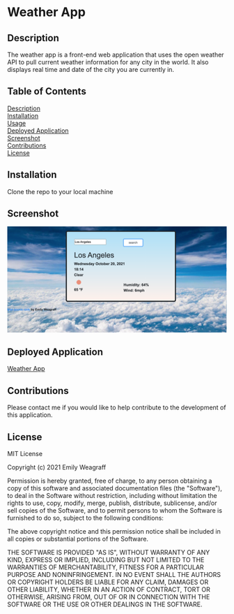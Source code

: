 # Weather App

## Description

The weather app is a front-end web application that uses the open weather API to pull current weather information for any city in the world. It also displays real time and date of the city you are currently in.

## Table of Contents

[Description](#description)
</br>
[Installation](#installation)
</br>
[Usage](#usage)
</br>
[Deployed Application](#deployedapplication)
</br>
[Screenshot](#screenshot)
</br>
[Contributions](#contributions)
</br>
[License](#license)

## Installation

Clone the repo to your local machine

## Screenshot

![Screenshot](src/images/weatherapp.png)

## Deployed Application

[Weather App](https://eweagraff.github.io/vanilla-weather-app/)

## Contributions

Please contact me if you would like to help contribute to the development of this application.

## License

MIT License

Copyright (c) 2021 Emily Weagraff

Permission is hereby granted, free of charge, to any person obtaining a copy
of this software and associated documentation files (the "Software"), to deal
in the Software without restriction, including without limitation the rights
to use, copy, modify, merge, publish, distribute, sublicense, and/or sell
copies of the Software, and to permit persons to whom the Software is
furnished to do so, subject to the following conditions:

The above copyright notice and this permission notice shall be included in all
copies or substantial portions of the Software.

THE SOFTWARE IS PROVIDED "AS IS", WITHOUT WARRANTY OF ANY KIND, EXPRESS OR
IMPLIED, INCLUDING BUT NOT LIMITED TO THE WARRANTIES OF MERCHANTABILITY,
FITNESS FOR A PARTICULAR PURPOSE AND NONINFRINGEMENT. IN NO EVENT SHALL THE
AUTHORS OR COPYRIGHT HOLDERS BE LIABLE FOR ANY CLAIM, DAMAGES OR OTHER
LIABILITY, WHETHER IN AN ACTION OF CONTRACT, TORT OR OTHERWISE, ARISING FROM,
OUT OF OR IN CONNECTION WITH THE SOFTWARE OR THE USE OR OTHER DEALINGS IN THE
SOFTWARE.
